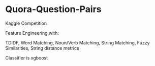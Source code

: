 # Quora-Question-Pairs
Kaggle Competition

Feature Engineering with:

TDIDF, Word Matching, Noun/Verb Matching, String Matching, Fuzzy Similarities, String distance metrics

Classifier is xgboost

